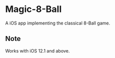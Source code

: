# Magic-8-Ball
A iOS app implementing the classical 8-Ball game.

## Note
Works with iOS 12.1 and above.
